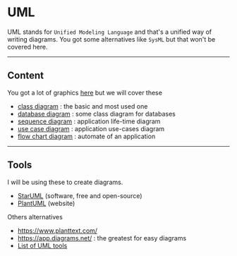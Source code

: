 # UML

UML stands for ``Unified Modeling Language`` and that's
a unified way of writing diagrams. You got some
alternatives like ``SysML`` but that won't be covered here.

<hr class="sr">

## Content

You got a lot of graphics [here](https://en.wikipedia.org/wiki/Modeling_language)
but we will cover these

* [class diagram](class/index.md) : the basic and most used one
* [database diagram](db/index.md) : some class diagram for databases
* [sequence diagram](seq/index.md) : application life-time diagram
* [use case diagram](use/index.md) : application use-cases diagram
* [flow chart diagram](flow/index.md) : automate of an application

<hr class="sl">

## Tools

I will be using these to create diagrams.

* [StarUML](https://staruml.io/) (software, free and open-source)
* [PlantUML](https://plantuml.com/) (website)

Others alternatives

* <https://www.planttext.com/>
* <https://app.diagrams.net/> : the greatest for easy diagrams
* [List of UML tools](https://en.wikipedia.org/wiki/List_of_Unified_Modeling_Language_tools)